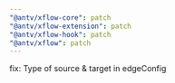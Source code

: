 ```yaml
---
"@antv/xflow-core": patch
"@antv/xflow-extension": patch
"@antv/xflow-hook": patch
"@antv/xflow": patch
---
```


fix:  Type of source & target in edgeConfig
